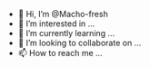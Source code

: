 - 👋 Hi, I’m @Macho-fresh
- 👀 I’m interested in ...
- 🌱 I’m currently learning ...
- 💞️ I’m looking to collaborate on ...
- 📫 How to reach me ...

<!---
Macho-fresh/Macho-fresh is a ✨ special ✨ repository because its `README.md` (this file) appears on your GitHub profile.
You can click the Preview link to take a look at your changes.
--->
